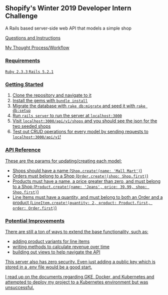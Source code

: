 ## Shopify's Winter 2019 Developer Intern Challenge

A Rails based server-side web API that models a simple shop

<a href="https://docs.google.com/document/d/1YYDRf_CgQRryf5lZdkZ2o3Hm3erFSaISL1L1s8kLqsI/edit">Questions and Instructions</a>

<a href="https://docs.google.com/document/d/1kbPeylXh_9iF4ReXwLd2wvkK_iIcUnctoqFlVjOhPig/edit">My Thought Process/Workflow

### Requirements
`Ruby 2.3.3`
`Rails 5.2.1`

### Getting Started

1. Clone the repository and navigate to it
2. Install the gems with `bundle install`
3. Migrate the database with `rake db:migrate` and seed it with `rake db:setup`
4. Run `rails server` to run the server at `localhost:3000`
5. Visit `localhost:3000/api/v1/shops` and you should see the json for the two seeded shops
6. Test out CRUD operations for every model by sending requests to `localhost:3000/api/v1`!

### API Reference

These are the params for updating/creating each model:
 - Shops should have a name (`Shop.create!(name: 'Mall Mart')`)
 - Orders must belong to a Shop (`Order.create!(shop: Shop.first)`)
 - Products must have a name, a price greater than zero, and must belong to a Shop (`Product.create!(name: 'Jeans', price: 39.99, shop: Shop.first)`)
 - Line Items must have a quantity, and must belong to both an Order and a product (`LineItem.create!(quantity: 2, product: Product.first, order: Order.first)`)
 
### Potential Improvements

There are still a ton of ways to extend the base functionality, such as:
 - adding product variants for line items 
 - writing methods to calculate revenue over time
 - building out views to help navigate the API
 
 This server also has zero security. Even just adding a public key which is stored in a .env file would be a good start.
 
 I read up on the documents regarding GKE, Docker, and Kubernetes and attempted to deploy my project to a Kubernetes environment but was unsuccessful.
